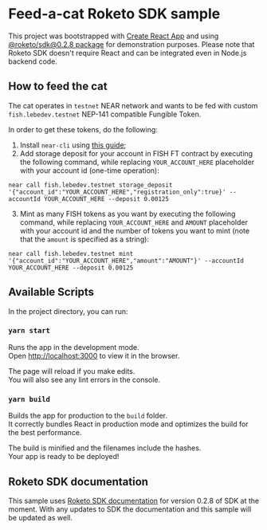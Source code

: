 # Feed-a-cat Roketo SDK sample

This project was bootstrapped with [Create React App](https://github.com/facebook/create-react-app) and using [@roketo/sdk@0.2.8 package](https://www.npmjs.com/package/@roketo/sdk/v/0.2.8) for demonstration purposes. Please note that Roketo SDK doesn't require React and can be integrated even in Node.js backend code.

## How to feed the cat

The cat operates in `testnet` NEAR network and wants to be fed with custom `fish.lebedev.testnet` NEP-141 compatible Fungible Token.

In order to get these tokens, do the following:

1. Install `near-cli` using [this guide](https://docs.near.org/tools/near-cli);
2. Add storage deposit for your account in FISH FT contract by executing the following command, while replacing `YOUR_ACCOUNT_HERE` placeholder with your account id (one-time operation):

```shell
near call fish.lebedev.testnet storage_deposit '{"account_id":"YOUR_ACCOUNT_HERE","registration_only":true}' --accountId YOUR_ACCOUNT_HERE --deposit 0.00125
```

3. Mint as many FISH tokens as you want  by executing the following command, while replacing `YOUR_ACCOUNT_HERE` and `AMOUNT` placeholder with your account id and the number of tokens you want to mint (note that the `amount` is specified as a string):

```shell
near call fish.lebedev.testnet mint '{"account_id":"YOUR_ACCOUNT_HERE","amount":"AMOUNT"}' --accountId YOUR_ACCOUNT_HERE --deposit 0.00125
```

## Available Scripts

In the project directory, you can run:

### `yarn start`

Runs the app in the development mode.\
Open [http://localhost:3000](http://localhost:3000) to view it in the browser.

The page will reload if you make edits.\
You will also see any lint errors in the console.

### `yarn build`

Builds the app for production to the `build` folder.\
It correctly bundles React in production mode and optimizes the build for the best performance.

The build is minified and the filenames include the hashes.\
Your app is ready to be deployed!

## Roketo SDK documentation

This sample uses [Roketo SDK documentation](https://docs.roke.to/docs/tutorial-basics/sdk) for version 0.2.8 of SDK at the moment. With any updates to SDK the documentation and this sample will be updated as well.
